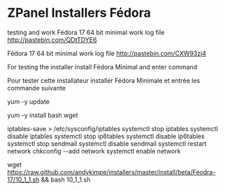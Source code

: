 ZPanel Installers Fédora
=================

testing and work
 Fédora 17 64 bit minimal work log file http://pastebin.com/QDtTDYE6
 
 Fédora 17 64 bit minimal work log file http://pastebin.com/CXW93zj4
 
For testing the installer install Fédora Minimal and enter command

Pour tester cette installateur installer Fédora Minimale et entrée les commande suivante

yum -y update

yum -y install bash wget

iptables-save > /etc/sysconfig/iptables
systemctl stop iptables
systemctl disable iptables
systemctl stop ip6tables
systemctl disable ip6tables
systemctl stop sendmail
systemctl disable sendmail
systemctl restart network
chkconfig --add network
systemctl enable network

wget https://raw.github.com/andykimpe/installers/master/install/beta/Feodra-17/10_1_1.sh && bash 10_1_1.sh
